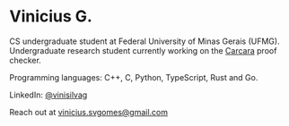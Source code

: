 # Vinicius G.

CS undergraduate student at Federal University of Minas Gerais (UFMG).  
Undergraduate research student currently working on the [Carcara](https://github.com/ufmg-smite/carcara) proof checker.

Programming languages: C++, C, Python, TypeScript, Rust and Go.

LinkedIn: [@vinisilvag](https://linkedin.com/in/vinisilvag)

Reach out at [vinicius.svgomes@gmail.com](mailto:vinicius.svgomes@gmail.com)
